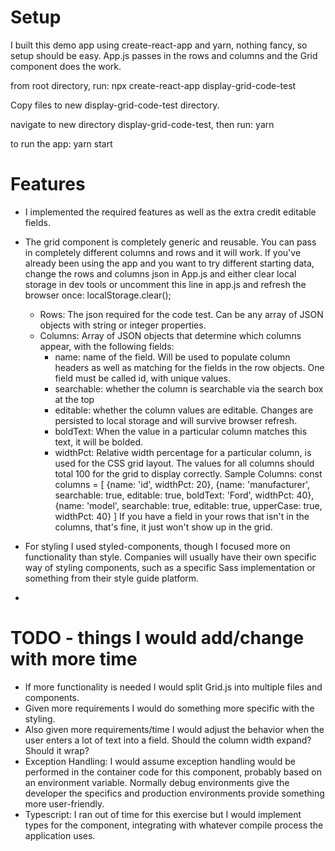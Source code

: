 # Setup
I built this demo app using create-react-app and yarn, nothing fancy, so setup should be easy. App.js passes in the rows and columns and the Grid component does the work.

from root directory, run:
npx create-react-app display-grid-code-test

Copy files to new display-grid-code-test directory.

navigate to new directory display-grid-code-test, then run:
yarn

to run the app:
yarn start

# Features
- I implemented the required features as well as the extra credit editable fields.
- The grid component is completely generic and reusable. You can pass in completely different columns and rows and it will work. If you've already been using the app and you want to try different starting data, change the rows and columns json in App.js and either clear local storage in dev tools or uncomment this line in app.js and refresh the browser once: localStorage.clear(); 
	- Rows: The json required for the code test. Can be any array of JSON objects with string or integer properties. 
	- Columns: Array of JSON objects that determine which columns appear, with the following fields:
		- name: name of the field. Will be used to populate column headers as well as matching for the fields in the row objects. One field 			must be called id, with unique values.
		- searchable: whether the column is searchable via the search box at the top
		- editable: whether the column values are editable. Changes are persisted to local storage and will survive browser refresh.
		- boldText: When the value in a particular column matches this text, it will be bolded.
		- widthPct: Relative width percentage for a particular column, is used for the CSS grid layout. The values for all columns should total 	100 for the grid to display correctly.
		Sample Columns:
		const columns = [
			{name: 'id', widthPct: 20},
			{name: 'manufacturer', searchable: true, editable: true, boldText: 'Ford', widthPct: 40},
			{name: 'model', searchable: true, editable: true, upperCase: true, widthPct: 40}
		]
		If you have a field in your rows that isn't in the columns, that's fine, it just won't show up in the grid. 

- For styling I used styled-components, though I focused more on functionality than style. Companies will usually have their own specific way of styling components, such as a specific Sass implementation or something from their style guide platform.
- 

# TODO - things I would add/change with more time
- If more functionality is needed I would split Grid.js into multiple files and components. 
- Given more requirements I would do something more specific with the styling.
- Also given more requirements/time I would adjust the behavior when the user enters a lot of text into a field. Should the column width expand? Should it wrap?
- Exception Handling: I would assume exception handling would be performed in the container code for this component, probably based on an environment variable. Normally debug environments give the developer the specifics and production environments provide something more user-friendly.
- Typescript: I ran out of time for this exercise but I would implement types for the component, integrating with whatever compile process the application uses. 

